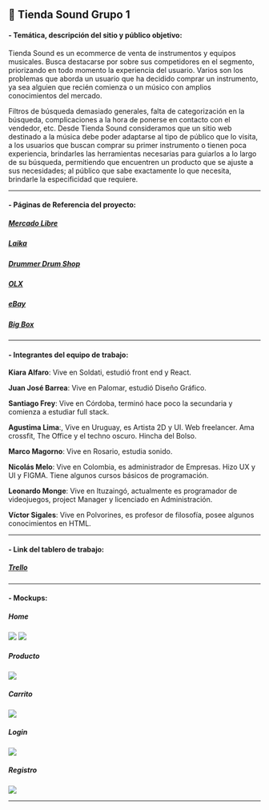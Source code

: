 ## :guitar:   Tienda Sound Grupo 1

#### - Temática, descripción del sitio y público objetivo:

Tienda Sound es un ecommerce de venta de instrumentos y equipos musicales. Busca destacarse por sobre sus competidores en el segmento, priorizando en todo momento la experiencia del usuario. Varios son los problemas que aborda un usuario que ha decidido comprar un instrumento, ya sea alguien que recién comienza o un músico con amplios conocimientos del mercado. 

Filtros de búsqueda demasiado generales, falta de categorización en la búsqueda, complicaciones a la hora de ponerse en contacto con el vendedor, etc. Desde Tienda Sound consideramos que un sitio web destinado a la música debe poder adaptarse al tipo de público que lo visita, a los usuarios que buscan comprar su primer instrumento o tienen poca experiencia, brindarles las herramientas necesarias para guiarlos a lo largo de su búsqueda, permitiendo que encuentren un producto que se ajuste a sus necesidades; al público que sabe exactamente lo que necesita, brindarle la especificidad que requiere.

------------



#### - Páginas de Referencia del proyecto:

##### [Mercado Libre](https://www.mercadolibre.com.ar/ "Mercado Libre")
##### [Laika](https://laika.com.co/ "Laika")
##### [Drummer Drum Shop](https://www.drummerdrumshop.com/ "Drummer Drum Shop")
##### [OLX](https://www.olx.com.ar/ "OLX")
##### [eBay](https://www.ebay.com/ "eBay")
##### [Big Box](https://www.bigbox.com.ar/ "Big Box")

------------



#### - Integrantes del equipo de trabajo:

**Kiara Alfaro**: Vive en Soldati, estudió front end y React. 

**Juan José Barrea**: Vive en Palomar, estudió Diseño Gráfico. 

**Santiago Frey**: Vive en Córdoba, terminó hace poco la secundaria y comienza a estudiar full stack.

**Agustima Lima**:, Vive en Uruguay, es Artista 2D y UI. Web freelancer. Ama crossfit, The Office y el techno oscuro. Hincha del Bolso. 

**Marco Magorno**: Vive en Rosario, estudia sonido. 

**Nicolás Melo**: Vive en Colombia, es administrador de Empresas. Hizo UX y UI y FIGMA. Tiene algunos cursos básicos de programación. 

**Leonardo Monge**: Vive en Ituzaingó, actualmente es programador de videojuegos, project Manager y licenciado en Administración. 

**Víctor Sigales**:  Vive en Polvorines, es profesor de filosofía, posee algunos conocimientos en HTML.

------------



#### - Link del tablero de trabajo:
##### [Trello](https://trello.com/b/Tp5EzCRZ/tienda-sound-music-future "Trello")

------------

#### - Mockups:
##### Home
![](https://github.com/Kakyouin86/Grupo1/blob/main/Sprint%2001/Entrega%20Final/Mockup%20-%20Home.jpg?raw=true)
![](https://github.com/Kakyouin86/Grupo1/blob/main/Sprint%2001/Entrega%20Final/Mockup_todoslosdispositivos.jpg?raw=true)

##### Producto
![](https://github.com/Kakyouin86/Grupo1/blob/main/Sprint%2001/Entrega%20Final/Mockup%20-%20Producto.jpg?raw=true)

##### Carrito
![](https://github.com/Kakyouin86/Grupo1/blob/main/Sprint%2001/Entrega%20Final/Mockup%20-%20Carrito.jpg?raw=true)

##### Login
![](https://github.com/Kakyouin86/Grupo1/blob/main/Sprint%2001/Entrega%20Final/Mockup%20-%20Login.jpg?raw=true)

##### Registro
![](https://github.com/Kakyouin86/Grupo1/blob/main/Sprint%2001/Entrega%20Final/Mockup%20-%20Registro.jpg?raw=true)

------------





